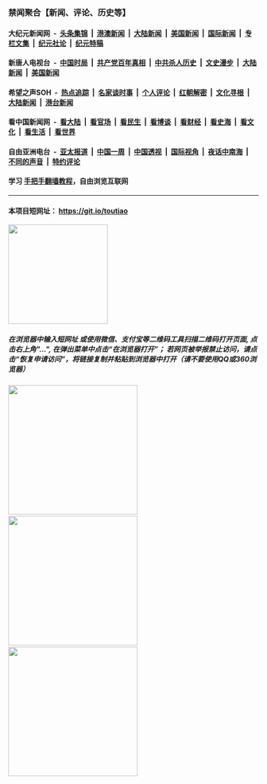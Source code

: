 ### 禁闻聚合【新闻、评论、历史等】

#### 大纪元新闻网 &nbsp;-&nbsp; [头条集锦](indexes/E头条集锦.md?t=02141111) &nbsp;|&nbsp; [港澳新闻](indexes/E港澳新闻.md?t=02141111)  &nbsp;|&nbsp; [大陆新闻](indexes/E大陆新闻.md?t=02141111) &nbsp;|&nbsp; [美国新闻](indexes/E美国新闻.md?t=02141111) &nbsp;|&nbsp; [国际新闻](indexes/E国际新闻.md?t=02141111) &nbsp;|&nbsp; [专栏文集](indexes/E专栏文集.md?t=02141111) &nbsp;|&nbsp; [纪元社论](indexes/E纪元社论.md?t=02141111) &nbsp;|&nbsp; [纪元特稿](indexes/E纪元特稿.md?t=02141111) 

#### 新唐人电视台 &nbsp;-&nbsp; [中国时局](indexes/N中国时局.md?t=02141111) &nbsp;|&nbsp; [共产党百年真相](indexes/N共产党百年真相.md?t=02141111) &nbsp;|&nbsp; [中共杀人历史](indexes/N中共杀人历史.md?t=02141111) &nbsp;|&nbsp; [文史漫步](indexes/N文史漫步.md?t=02141111) &nbsp;|&nbsp; [大陆新闻](indexes/N大陆新闻.md?t=02141111) &nbsp;|&nbsp; [美国新闻](indexes/N美国新闻.md?t=02141111)

#### 希望之声SOH &nbsp;-&nbsp; [热点追踪](indexes/H热点追踪.md?t=02141111) &nbsp;|&nbsp; [名家谈时事](indexes/H名家谈时事.md?t=02141111) &nbsp;|&nbsp; [个人评论](indexes/H个人评论.md?t=02141111)  &nbsp;|&nbsp; [红朝解密](indexes/H红朝解密.md?t=02141111) &nbsp;|&nbsp; [文化寻根](indexes/H文化寻根.md?t=02141111) &nbsp;|&nbsp; [大陆新闻](indexes/H大陆新闻.md?t=02141111) &nbsp;|&nbsp; [港台新闻](indexes/H港台新闻.md?t=02141111)

#### 看中国新闻网 &nbsp;-&nbsp; [看大陆](indexes/S看大陆.md?t=02141111) &nbsp;|&nbsp; [看官场](indexes/S看官场.md?t=02141111) &nbsp;|&nbsp; [看民生](indexes/S看民生.md?t=02141111)  &nbsp;|&nbsp; [看博谈](indexes/S看博谈.md?t=02141111) &nbsp;|&nbsp; [看财经](indexes/S看财经.md?t=02141111) &nbsp;|&nbsp; [看史海](indexes/S看史海.md?t=02141111) &nbsp;|&nbsp; [看文化](indexes/S看文化.md?t=02141111) &nbsp;|&nbsp; [看生活](indexes/S看生活.md?t=02141111) &nbsp;|&nbsp; [看世界](indexes/S看世界.md?t=02141111)

#### 自由亚洲电台 &nbsp;-&nbsp; [亚太报道](indexes/R亚太报道.md?t=02141111) &nbsp;|&nbsp; [中国一周](indexes/R中国一周.md?t=02141111) &nbsp;|&nbsp; [中国透视](indexes/R中国透视.md?t=02141111)  &nbsp;|&nbsp; [国际视角](indexes/R国际视角.md?t=02141111) &nbsp;|&nbsp; [夜话中南海](indexes/R夜话中南海.md?t=02141111) &nbsp;|&nbsp; [不同的声音](indexes/R不同的声音.md?t=02141111) &nbsp;|&nbsp; [特约评论](indexes/R特约评论.md?t=02141111)

#### 学习 [手把手翻墙教程](https://github.com/gfw-breaker/guides/wiki)，自由浏览互联网

----

#### 本项目短网址： https://git.io/toutiao
<img src="https://raw.githubusercontent.com/gfw-breaker/banned-news/master/scripts/img/qr.png" width="200px"/>  

##### 在浏览器中输入短网址 或使用微信、支付宝等二维码工具扫描二维码打开页面, 点击右上角"...", 在弹出菜单中点击“在浏览器打开”； 若网页被举报禁止访问，请点击“恢复申请访问”，将链接复制并粘贴到浏览器中打开（请不要使用QQ或360浏览器）

<img src="https://raw.githubusercontent.com/gfw-breaker/banned-news/master/scripts/img/1.png" width="260px"/> &nbsp; <img src="https://raw.githubusercontent.com/gfw-breaker/banned-news/master/scripts/img/2.png" width="260px"/> &nbsp; <img src="https://raw.githubusercontent.com/gfw-breaker/banned-news/master/scripts/img/3.png" width="260px"/>
